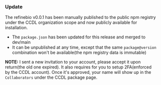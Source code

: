 ### Update

The refinebio v0.0.1 has been manually published to the public npm registry under the CCDL organization scope and now publicly available for installation.

- The `package.json` has been updated for this release and merged to dev/main
- It can be unpublished at any time, except that the same `package@version` combination won't be available(the npm registry data is immutable)

**NOTE:** I sent a new invitation to your account, please accept it upon return(the old one expired). It also requires for you to setup 2FA(enforced by the CCDL account). Once it's approved, your name will show up in the `Collaborators` under the CCDL package page.
